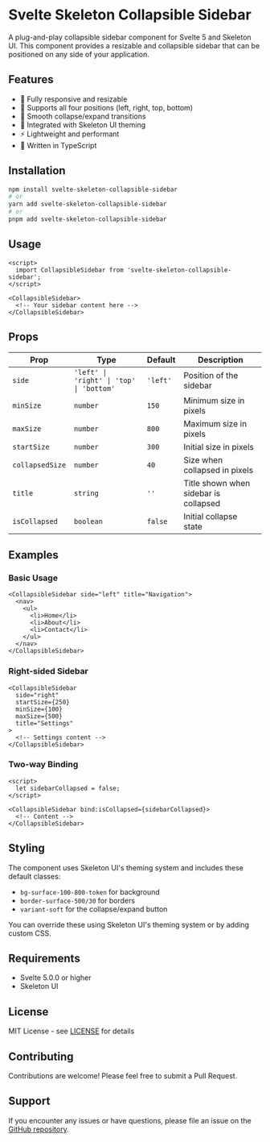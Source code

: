 # Svelte Skeleton Collapsible Sidebar

A plug-and-play collapsible sidebar component for Svelte 5 and Skeleton UI. This component provides a resizable and collapsible sidebar that can be positioned on any side of your application.

## Features

- 📱 Fully responsive and resizable
- 🎯 Supports all four positions (left, right, top, bottom)
- 🔄 Smooth collapse/expand transitions
- 🎨 Integrated with Skeleton UI theming
- ⚡ Lightweight and performant
- 💪 Written in TypeScript

## Installation

```bash
npm install svelte-skeleton-collapsible-sidebar
# or
yarn add svelte-skeleton-collapsible-sidebar
# or
pnpm add svelte-skeleton-collapsible-sidebar
```

## Usage

```svelte
<script>
  import CollapsibleSidebar from 'svelte-skeleton-collapsible-sidebar';
</script>

<CollapsibleSidebar>
  <!-- Your sidebar content here -->
</CollapsibleSidebar>
```

## Props

| Prop | Type | Default | Description |
|------|------|---------|-------------|
| `side` | `'left' \| 'right' \| 'top' \| 'bottom'` | `'left'` | Position of the sidebar |
| `minSize` | `number` | `150` | Minimum size in pixels |
| `maxSize` | `number` | `800` | Maximum size in pixels |
| `startSize` | `number` | `300` | Initial size in pixels |
| `collapsedSize` | `number` | `40` | Size when collapsed in pixels |
| `title` | `string` | `''` | Title shown when sidebar is collapsed |
| `isCollapsed` | `boolean` | `false` | Initial collapse state |

## Examples

### Basic Usage

```svelte
<CollapsibleSidebar side="left" title="Navigation">
  <nav>
    <ul>
      <li>Home</li>
      <li>About</li>
      <li>Contact</li>
    </ul>
  </nav>
</CollapsibleSidebar>
```

### Right-sided Sidebar

```svelte
<CollapsibleSidebar 
  side="right"
  startSize={250}
  minSize={100}
  maxSize={500}
  title="Settings"
>
  <!-- Settings content -->
</CollapsibleSidebar>
```

### Two-way Binding

```svelte
<script>
  let sidebarCollapsed = false;
</script>

<CollapsibleSidebar bind:isCollapsed={sidebarCollapsed}>
  <!-- Content -->
</CollapsibleSidebar>
```

## Styling

The component uses Skeleton UI's theming system and includes these default classes:
- `bg-surface-100-800-token` for background
- `border-surface-500/30` for borders
- `variant-soft` for the collapse/expand button

You can override these using Skeleton UI's theming system or by adding custom CSS.

## Requirements

- Svelte 5.0.0 or higher
- Skeleton UI

## License

MIT License - see [LICENSE](LICENSE) for details

## Contributing

Contributions are welcome! Please feel free to submit a Pull Request.

## Support

If you encounter any issues or have questions, please file an issue on the [GitHub repository](https://github.com/CoffeeStraw/svelte-skeleton-collapsible-sidebar/issues).
